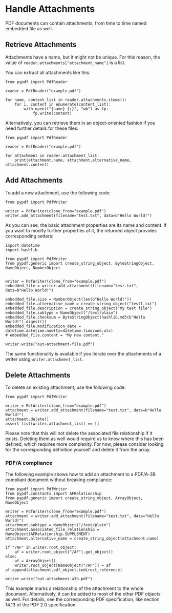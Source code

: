 # Handle Attachments

PDF documents can contain attachments, from time to time named embedded file as well.

## Retrieve Attachments

Attachments have a name, but it might not be unique. For this reason, the value of `reader.attachments["attachment_name"]`
is a list.

You can extract all attachments like this:

```{testcode}
from pypdf import PdfReader

reader = PdfReader("example.pdf")

for name, content_list in reader.attachments.items():
    for i, content in enumerate(content_list):
        with open(f"{name}-{i}", "wb") as fp:
            fp.write(content)
```

Alternatively, you can retrieve them in an object-oriented fashion if you need
further details for these files:

```{testcode}
from pypdf import PdfReader

reader = PdfReader("example.pdf")

for attachment in reader.attachment_list:
    print(attachment.name, attachment.alternative_name, attachment.content)
```

## Add Attachments

To add a new attachment, use the following code:

```{testcode}
from pypdf import PdfWriter

writer = PdfWriter(clone_from="example.pdf")
writer.add_attachment(filename="test.txt", data=b"Hello World!")
```

As you can see, the basic attachment properties are its name and content. If you
want to modify further properties of it, the returned object provides corresponding
setters:

```{testcode}
import datetime
import hashlib

from pypdf import PdfWriter
from pypdf.generic import create_string_object, ByteStringObject, NameObject, NumberObject


writer = PdfWriter(clone_from="example.pdf")
embedded_file = writer.add_attachment(filename="test.txt", data=b"Hello World!")

embedded_file.size = NumberObject(len(b"Hello World!"))
embedded_file.alternative_name = create_string_object("test1.txt")
embedded_file.description = create_string_object("My test file")
embedded_file.subtype = NameObject("/text/plain")
embedded_file.checksum = ByteStringObject(hashlib.md5(b"Hello World!").digest())
embedded_file.modification_date = datetime.datetime.now(tz=datetime.timezone.utc)
# embedded_file.content = "My new content."

writer.write("out-attachment-file.pdf")
```

The same functionality is available if you iterate over the attachments of a writer
using `writer.attachment_list`.

## Delete Attachments

To delete an existing attachment, use the following code:

```{testcode}
from pypdf import PdfWriter

writer = PdfWriter(clone_from="example.pdf")
attachment = writer.add_attachment(filename="test.txt", data=b"Hello World!")
attachment.delete()
assert list(writer.attachment_list) == []
```

Please note that this will not delete the associated file relationship
if it exists. Deleting them as well would require us to know where this has
been defined, which requires more complexity. For now, please consider looking
for the corresponding definition yourself and delete it from the array.

### PDF/A compliance

The following example shows how to add an attachment to a PDF/A-3B compliant document
without breaking compliance:

```{testcode}
from pypdf import PdfWriter
from pypdf.constants import AFRelationship
from pypdf.generic import create_string_object, ArrayObject, NameObject

writer = PdfWriter(clone_from="example.pdf")
attachment = writer.add_attachment(filename="test.txt", data="Hello World!")
attachment.subtype = NameObject("/text/plain")
attachment.associated_file_relationship = NameObject(AFRelationship.SUPPLEMENT)
attachment.alternative_name = create_string_object(attachment.name)

if "/AF" in writer.root_object:
    af = writer.root_object["/AF"].get_object()
else:
    af = ArrayObject()
    writer.root_object[NameObject("/AF")] = af
af.append(attachment.pdf_object.indirect_reference)

writer.write("out-attachment-a3b.pdf")
```

This example marks a relationship of the attachment to the whole document.
Alternatively, it can be added to most of the other PDF objects as well.
For details, see the corresponding PDF specification, like section 14.13
of the PDF 2.0 specification.
